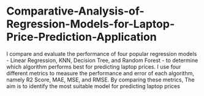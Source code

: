 # Comparative-Analysis-of-Regression-Models-for-Laptop-Price-Prediction-Application
I compare and evaluate the performance of four popular regression models - Linear Regression, KNN, Decision Tree, and Random Forest - to determine which algorithm performs best for predicting laptop prices. I use four different metrics to measure the performance and error of each algorithm, namely R2 Score, MAE, MSE, and RMSE. By comparing these metrics, The aim is to identify the most suitable model for predicting laptop prices 
